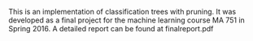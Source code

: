 This is an implementation of classification trees with pruning. It was developed as a final project for the machine learning course MA 751 in Spring 2016. A detailed report can be found at finalreport.pdf
